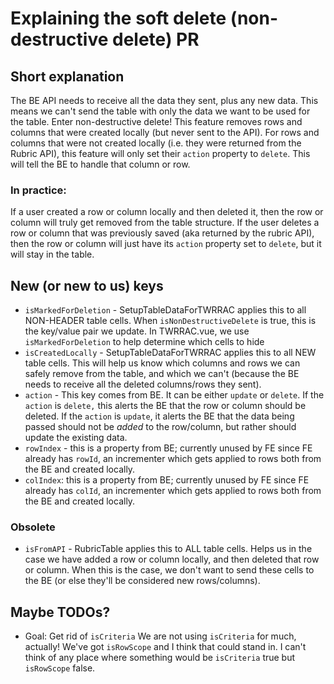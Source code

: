 # Explaining the soft delete (non-destructive delete) PR

## Short explanation

The BE API needs to receive all the data they sent, plus any new data. This means we can't send the table with only the data we want to be used for the table. Enter non-destructive delete! This feature removes rows and columns that were created locally (but never sent to the API). For rows and columns that were not created locally (i.e. they were returned from the Rubric API), this feature will only set their `action` property to `delete`. This will tell the BE to handle that column or row.

### In practice:

If a user created a row or column locally and then deleted it, then the row or column will truly get removed from the table structure. If the user deletes a row or column that was previously saved (aka returned by the rubric API), then the row or column will just have its `action` property set to `delete`, but it will stay in the table. 

## New (or new to us) keys

- `isMarkedForDeletion` - SetupTableDataForTWRRAC applies this to all NON-HEADER table cells. When `isNonDestructiveDelete` is true, this is the key/value pair we update. In TWRRAC.vue, we use `isMarkedForDeletion` to help determine which cells to hide
- `isCreatedLocally` - SetupTableDataForTWRRAC applies this to all NEW table cells. This will help us know which columns and rows we can safely remove from the table, and which we can't (because the BE needs to receive all the deleted columns/rows they sent).
- `action` - This key comes from BE. It can be either `update` or `delete`. If the `action` is `delete,` this alerts the BE that the row or column should be deleted. If the `action` is `update`, it alerts the BE that the data being passed should not be _added_ to the row/column, but rather should update the existing data.
- `rowIndex` - this is a property from BE; currently unused by FE since FE already has `rowId`, an incrementer which gets applied to rows both from the BE and created locally.
- `colIndex`: this is a property from BE; currently unused by FE since FE already has `colId`, an incrementer which gets applied to rows both from the BE and created locally.

### Obsolete

- `isFromAPI` - RubricTable applies this to ALL table cells. Helps us in the case we have added a row or column locally, and then deleted that row or column. When this is the case, we don't want to send these cells to the BE (or else they'll be considered new rows/columns).

## Maybe TODOs?

- Goal: Get rid of `isCriteria`
We are not using `isCriteria` for much, actually! We've got `isRowScope` and I think that could stand in. I can't think of any place where something would be `isCriteria` true but `isRowScope` false.